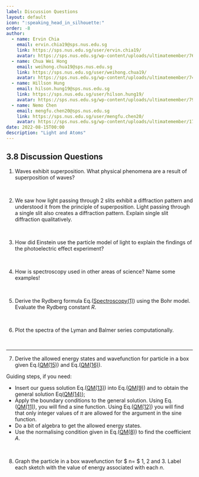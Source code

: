 ```yaml
---
label: Discussion Questions
layout: default
icon: ":speaking_head_in_silhouette:"
order: -8
author:
  - name: Ervin Chia
    email: ervin.chia19@sps.nus.edu.sg
    link: https://sps.nus.edu.sg/user/ervin.chia19/
    avatar: https://sps.nus.edu.sg/wp-content/uploads/ultimatemember/76/profile_photo-190x190.jpg?1660521922
  - name: Chua Wei Hong
    email: weihong.chua19@sps.nus.edu.sg
    link: https://sps.nus.edu.sg/user/weihong.chua19/
    avatar: https://sps.nus.edu.sg/wp-content/uploads/ultimatemember/74/profile_photo-190x190.jpg?1660522020
  - name: Hillson Hung
    email: hilson.hung19@sps.nus.edu.sg
    link: https://sps.nus.edu.sg/user/hilson.hung19/
    avatar: https://sps.nus.edu.sg/wp-content/uploads/ultimatemember/79/profile_photo-190x190.jpg?1660522020
  - name: Nemo Chen
    email: mengfu.chen20@sps.nus.edu.sg
    link: https://sps.nus.edu.sg/user/mengfu.chen20/
    avatar: https://sps.nus.edu.sg/wp-content/uploads/ultimatemember/172/profile_photo-190x190.jpg?1660521984
date: 2022-08-15T00:00
description: "Light and Atoms"
---
```


## 3.8 Discussion Questions

1. Waves exhibit superposition. What physical phenomena are a result
of superposition of waves?

</br>

2. We saw how light passing through 2 slits exhibit a diffraction
pattern and understood it from the principle of superposition. Light
passing through a single slit also creates a diffraction pattern.
Explain single slit diffraction qualitatively.

</br>

3. How did Einstein use the particle model of light to explain the
findings of the photoelectric effect experiment?

</br>

4. How is spectroscopy used in other areas of science? Name some examples!

</br>

5. Derive the Rydberg formula Eq.([Spectroscopy(1)](</Chapter 3/Spectroscopy/#rydberg>)) using the Bohr
model. Evaluate the Rydberg constant $R$. 

</br>

6. Plot the spectra of the Lyman and Balmer series computationally. 

</br>

---

7. Derive the allowed energy states and wavefunction for particle
in a box given Eq.([QM(15)](</Chapter 3/Quantum Mechanics/#piabEnergyStates>)) and Eq.([QM(16)](</Chapter 3/Quantum Mechanics/#piabWavefunction>)). 

Guiding steps, if you need: 

- Insert our guess solution Eq.([QM(13)](</Chapter 3/Quantum Mechanics/#ansatz>)) into Eq.([QM(9)](</Chapter 3/Quantum Mechanics/#inside_box>))
and to obtain the general solution Eq([QM(14)](</Chapter 3/Quantum Mechanics/#PiabGenSol>)); 
- Apply the boundary conditions to the general solution. Using Eq.([QM(11)](</Chapter 3/Quantum Mechanics/#PiabBC1>)),
you will find a sine function. Using Eq.([QM(12)](</Chapter 3/Quantum Mechanics/#PiabBC2>)) you will
find that only integer values of $\pi$ are allowed for the argument
in the sine function.
- Do a bit of algebra to get the allowed energy states.
-  Use the normalising condition given in Eq.([QM(8)](</Chapter 3/Quantum Mechanics/#normalisation>))
to find the coefficient $A$.

</br>

8. Graph the particle in a box wavefunction for $ n= $ 1, 2 and 3. Label
each sketch with the value of energy associated with each $n$.